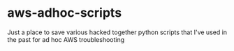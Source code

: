 # aws-adhoc-scripts
Just a place to save various hacked together python scripts that I've used in the past for ad hoc AWS troubleshooting 
